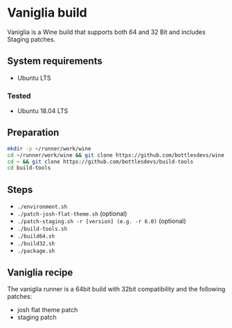 # Vaniglia build
Vaniglia is a Wine build that supports both 64 and 32 Bit and includes Staging patches.

## System requirements
- Ubuntu LTS

### Tested
- Ubuntu 18.04 LTS

## Preparation
```bash
mkdir -p ~/runner/work/wine
cd ~/runner/work/wine && git clone https://github.com/bottlesdevs/wine
cd ~ && git clone https://github.com/bottlesdevs/build-tools
cd build-tools
```

## Steps
- `./environment.sh`
- `./patch-josh-flat-theme.sh` (optional)
- `./patch-staging.sh -r [version] (e.g. -r 6.0)` (optional)
- `./build-tools.sh`
- `./build64.sh`
- `./build32.sh`
- `./package.sh`

## Vaniglia recipe
The vaniglia runner is a 64bit build with 32bit compatibility and the following patches:
- josh flat theme patch
- staging patch
